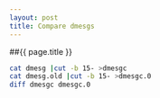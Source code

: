 ```yaml
---
layout: post
title: Compare dmesgs
---
```


##{{ page.title }}

```bash
cat dmesg |cut -b 15- >dmesgc
cat dmesg.old |cut -b 15- >dmesgc.0
diff dmesgc dmesgc.0
```